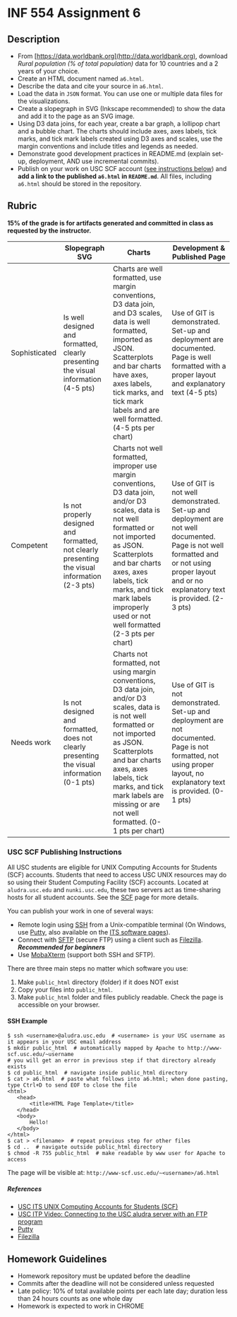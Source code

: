 # INF 554 Assignment 6

## Description

- From [https://data.worldbank.org](http://data.worldbank.org), download *Rural population (% of total population)* data for 10 countries and a 2 years of your choice.
- Create an HTML document named `a6.html`.
- Describe the data and cite your source in `a6.html`.
- Load the data in `JSON` format. You can use one or multiple data files for the visualizations.
- Create a slopegraph in SVG (Inkscape recommended) to show the data and add it to the page as an SVG image.
- Using D3 data joins, for each year, create a bar graph, a lollipop chart and a bubble chart. The charts should include axes, axes labels, tick marks, and tick mark labels created using D3 axes and scales, use the margin conventions and include titles and legends as needed.
- Demonstrate good development practices in README.md (explain set-up, deployment, AND use incremental commits).
- Publish on your work on USC SCF account ([see instructions below](#usc-scf-publishing-instructions)) and **add a link to the published `a6.html` in `README.md`**. All files, including `a6.html` should be stored in the repository.

## Rubric

__15% of the grade is for artifacts generated and committed in class as requested by the instructor.__

|                | Slopegraph SVG  | Charts                                 | Development & Published Page |
| -------------  | --------------- | -------------------------------------- | ---------------------------- |
| Sophisticated  | Is well designed and formatted, clearly presenting the visual information  (4-5 pts) | Charts are well formatted, use margin conventions, D3 data join, and D3 scales, data is well formatted, imported as JSON. Scatterplots and bar charts have axes, axes labels, tick marks, and tick mark labels and are well formatted. (4-5 pts per chart) | Use of GIT is demonstrated. Set-up and deployment are documented. Page is well formatted with a proper layout and explanatory text (4-5 pts) |
| Competent     | Is not properly designed and formatted, not clearly presenting the visual information (2-3 pts) | Charts not well formatted, improper use margin conventions, D3 data join, and/or D3 scales, data is not well formatted or not imported as JSON. Scatterplots and bar charts axes, axes labels, tick marks, and tick mark labels improperly used or not well formatted (2-3 pts per chart) | Use of GIT is not well demonstrated. Set-up and deployment are not well documented. Page is not well formatted and or not using proper layout and or no explanatory text is provided. (2-3 pts) |
| Needs work    | Is not designed and formatted, does not clearly presenting the visual information (0-1 pts) | Charts not formatted, not using margin conventions, D3 data join, and/or D3 scales, data is is not well formatted or not imported as JSON. Scatterplots and bar charts axes, axes labels, tick marks, and tick mark labels are missing or are not well formatted. (0-1 pts per chart) | Use of GIT is not demonstrated. Set-up and deployment are not documented. Page is not formatted, not using proper layout, no explanatory text is provided. (0-1 pts) |

### USC SCF Publishing Instructions

All USC students are eligible for UNIX Computing Accounts for Students (SCF) accounts. Students that need to access USC UNIX resources may do so using their Student Computing Facility (SCF) accounts. Located at `aludra.usc.edu` and `nunki.usc.edu`, these two servers act as time-sharing hosts for all student accounts. See the [SCF](https://itservices.usc.edu/scf/) page for more details.

You can publish your work in one of several ways:

- Remote login using [SSH](https://itservices.usc.edu/ssh) from a Unix-compatible terminal (On Windows, use [Putty](http://www.putty.org), also available on the [ITS software pages](https://itservices.usc.edu/software/)).
- Connect with [SFTP](https://itservices.usc.edu/sftp) (secure FTP) using a client such as [Filezilla](https://filezilla-project.org). ***Recommended for beginners***
- Use [MobaXterm](http://mobaxterm.mobatek.net/) (support both SSH and SFTP). 

There are three main steps no matter which software you use:

1. Make `public_html` directory (folder) if it does NOT exist
2. Copy your files into `public_html`.
3. Make `public_html` folder and files publicly readable. Check the page is accessible on your browser.

#### SSH Example

```{bash}
$ ssh <username>@aludra.usc.edu  # <username> is your USC username as it appears in your USC email address
$ mkdir public_html  # automatically mapped by Apache to http://www-scf.usc.edu/~username
# you will get an error in previous step if that directory already exists
$ cd public_html  # navigate inside public_html directory
$ cat > a6.html  # paste what follows into a6.html; when done pasting, type Ctrl+D to send EOF to close the file
<html>
   <head>
       <title>HTML Page Template</title>
   </head>
   <body>
       Hello!
   </body>
</html>
$ cat > <filename>  # repeat previous step for other files
$ cd ..  # navigate outside public_html directory
$ chmod -R 755 public_html  # make readable by www user for Apache to access 
```

The page will be visible at: `http://www-scf.usc.edu/~<username>/a6.html`

##### References

- [USC ITS UNIX Computing Accounts for Students (SCF)](https://itservices.usc.edu/scf/)
- [USC ITP Video: Connecting to the USC aludra server with an FTP program](https://www.youtube.com/watch?v=yfDDw4v0bzY)
- [Putty](http://www.putty.org)
- [Filezilla](https://filezilla-project.org)

## Homework Guidelines

- Homework repository must be updated before the deadline
- Commits after the deadline will not be considered unless requested
- Late policy: 10% of total available points per each late day; duration less than 24 hours counts as one whole day
- Homework is expected to work in CHROME
